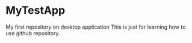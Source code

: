 # MyTestApp
My first repository on desktop application
This is just for learning how to use github repository.
